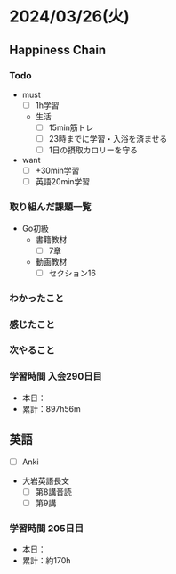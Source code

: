 # 2024/03/26(火)

## Happiness Chain

### Todo

- must
  - [ ] 1h学習
  - 生活
    - [ ] 15min筋トレ
    - [ ] 23時までに学習・入浴を済ませる
    - [ ] 1日の摂取カロリーを守る
- want
  - [ ] +30min学習
  - [ ] 英語20min学習

### 取り組んだ課題一覧

- Go初級
  - 書籍教材
    - [ ] 7章
  - 動画教材
    - [ ] セクション16

### わかったこと

### 感じたこと

### 次やること

### 学習時間 入会290日目

- 本日：
- 累計：897h56m

## 英語

- [ ] Anki
- 大岩英語長文
  - [ ] 第8講音読
  - [ ] 第9講

### 学習時間 205日目

- 本日：
- 累計：約170h
